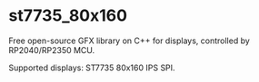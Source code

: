 # st7735_80x160
Free open-source GFX library on C++ for displays, controlled by RP2040/RP2350 MCU.

Supported displays: ST7735 80x160 IPS SPI.
